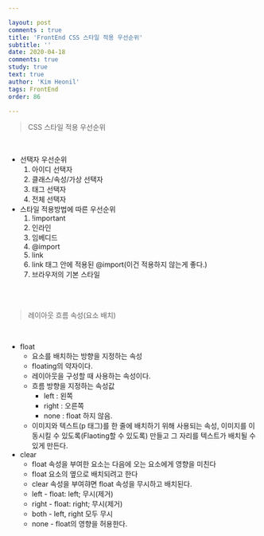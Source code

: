 ```yaml
---

layout: post
comments : true
title: 'FrontEnd CSS 스타일 적용 우선순위'
subtitle: ''
date: 2020-04-18
comments: true
study: true
text: true
author: 'Kim Heonil'
tags: FrontEnd
order: 86

---
```


> CSS 스타일 적용 우선순위

<br>

+ 선택자 우선순위
  1. 아이디 선택자
  2. 클래스/속성/가상 선택자
  3. 태그 선택자
  4. 전체 선택자
+ 스타일 적용방법에 따른 우선순위
  1. !important
  2. 인라인
  3. 임베디드
  4. @import
  5. link
  6. link 태그 안에 적용된 @import(이건 적용하지 않는게 좋다.)
  7. 브라우저의 기본 스타일

<br><br>

> 레이아웃 흐름 속성(요소 배치)

<br>

- float
  - 요소를 배치하는 방향을 지정하는 속성
  - floating의 약자이다.
  - 레이아웃을 구성할 때 사용하는 속성이다.
  - 흐름 방향을 지정하는 속성값
    - left : 왼쪽
    - right : 오른쪽
    - none : float 하지 않음.
  - 이미지와 텍스트(p 태그)를 한 줄에 배치하기 위해 사용되는 속성, 이미지를 이동시킬 수 있도록(Flaoting할 수 있도록) 만들고 그 자리를 텍스트가 배치될 수 있게 만든다.
- clear
  - float 속성을 부여한 요소는 다음에 오는 요소에게 영향을 미친다
  - float 요소의 옆으로 배치되려고 한다
  - clear 속성을 부여햐면 float 속성을 무시하고 배치된다.
  - left - float: left; 무시(제거)
  - right - float: right; 무시(제거)
  - both - left, right 모두 무시
  - none - float의 영향을 허용한다.

<br><br>